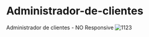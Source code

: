 # Administrador-de-clientes
Administrador de clientes - NO Responsive
![1123](https://user-images.githubusercontent.com/105619330/196304393-900707f9-c973-450c-b84a-383d63349a5f.png)
